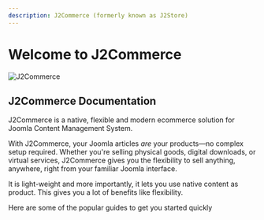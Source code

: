 ```yaml
---
description: J2Commerce (formerly known as J2Store)
---
```


# Welcome to J2Commerce

![J2Commerce](https://docs.j2commerce.com/img/j2commerce-social-card.jpg)

## J2Commerce Documentation

J2Commerce is a native, flexible and modern ecommerce solution for Joomla Content Management System.

With J2Commerce, your Joomla articles _are_ your products—no complex setup required. Whether you're selling physical goods, digital downloads, or virtual services, J2Commerce gives you the flexibility to sell anything, anywhere, right from your familiar Joomla interface.

It is light-weight and more importantly, it lets you use native content as product. This gives you a lot of benefits like flexibility.

Here are some of the popular guides to get you started quickly
